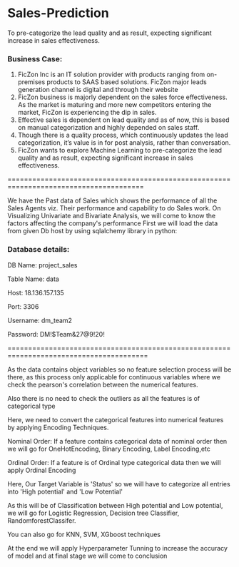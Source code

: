 # Sales-Prediction
 To pre-categorize the lead quality and as result, expecting significant increase in sales effectiveness.

### Business Case:
1. FicZon Inc is an IT solution provider with products ranging from on-premises products to SAAS based solutions. FicZon major leads generation channel is digital and through their website
2. FicZon business is majorly dependent on the sales force effectiveness. As the market is maturing and more new competitors entering the market, FicZon is experiencing the dip in sales.
3. Effective sales is dependent on lead quality and as of now, this is based on manual categorization and highly depended on sales staff.
4. Though there is a quality process, which continuously updates the lead categorization, it’s value is in for post analysis, rather than conversation.
5. FicZon wants to explore Machine Learning to pre-categorize the lead quality and as result, expecting significant increase in sales effectiveness.

=======================================================================================

We have the Past data of Sales which shows the performance of all the Sales Agents viz. Their performance and capability to do Sales work.
On Visualizing Univariate and Bivariate Analysis, we will come to know the factors affecting the company's performance
First we will load the data from given Db host by using sqlalchemy library in python:

### Database details:
DB Name: project_sales

Table Name: data

Host: 18.136.157.135

Port: 3306

Username: dm_team2

Password: DM!$Team&27@9!20!

========================================================================================

As the data contains object variables so no feature selection process will be there, as this process only applicable for continuous variables where we check the pearson's correlation between the numerical features.

Also there is no need to check the outliers as all the features is of categorical type

Here, we need to convert the categorical features into numerical features by applying Encoding Techniques.

Nominal Order: If a feature contains categorical data of nominal order then we will go for OneHotEncoding, Binary Encoding, Label Encoding,etc

Ordinal Order: If a feature is of Ordinal type categorical data then we will apply Ordinal Encoding

Here, Our Target Variable is 'Status' so we will have to categorize all entries into 'High potential' and 'Low Potential'

As this will be of Classification between High potential and Low potential, we will go for Logistic Regression, Decision tree Classifier, RandomforestClassifer.

You can also go for KNN, SVM, XGboost techniques

At the end we will apply Hyperparameter Tunning to increase the accuracy of model and at final stage we will come to conclusion
